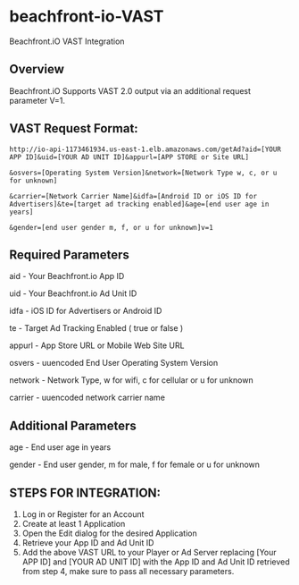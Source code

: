 beachfront-io-VAST
==================

Beachfront.iO VAST Integration

## Overview  ##

Beachfront.iO Supports VAST 2.0 output via an additional request parameter V=1.

## VAST Request Format: ##

```
http://io-api-1173461934.us-east-1.elb.amazonaws.com/getAd?aid=[YOUR APP ID]&uid=[YOUR AD UNIT ID]&appurl=[APP STORE or Site URL]

&osvers=[Operating System Version]&network=[Network Type w, c, or u for unknown]

&carrier=[Network Carrier Name]&idfa=[Android ID or iOS ID for Advertisers]&te=[target ad tracking enabled]&age=[end user age in years]

&gender=[end user gender m, f, or u for unknown]v=1
```

## Required Parameters ##

aid - Your Beachfront.io App ID

uid - Your Beachfront.io Ad Unit ID

idfa - iOS ID for Advertisers or Android ID

te - Target Ad Tracking Enabled ( true or false )

appurl - App Store URL or Mobile Web Site URL

osvers - uuencoded End User Operating System Version

network - Network Type, w for wifi, c for cellular or u for unknown

carrier - uuencoded network carrier name

## Additional Parameters ##

age - End user age in years

gender - End user gender, m for male, f for female or u for unknown


## STEPS FOR INTEGRATION: ##

1. Log in or Register for an Account
2. Create at least 1 Application
3. Open the Edit dialog for the desired Application
4. Retrieve your App ID and Ad Unit ID
5. Add the above VAST URL to your Player or Ad Server replacing [Your APP ID] and [YOUR AD UNIT ID] with the App ID and Ad Unit ID retrieved from step 4, make sure to pass all necessary parameters.



